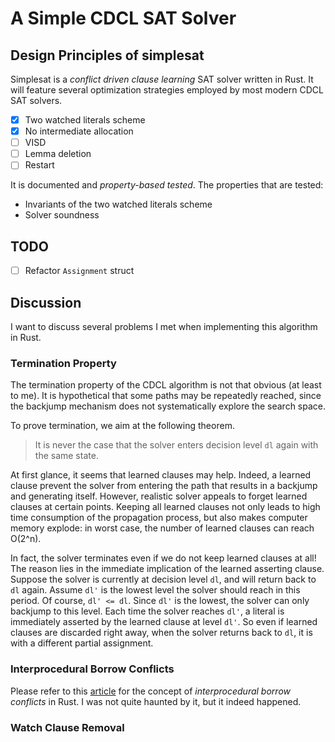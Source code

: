 # A Simple CDCL SAT Solver

## Design Principles of simplesat
Simplesat is a _conflict driven clause learning_ SAT solver written in Rust. It will feature several optimization strategies employed by most modern CDCL SAT solvers.
- [x] Two watched literals scheme
- [x] No intermediate allocation
- [ ] VISD
- [ ] Lemma deletion
- [ ] Restart

It is documented and _property-based tested_. The properties that are tested:
* Invariants of the two watched literals scheme
* Solver soundness


## TODO
- [ ] Refactor `Assignment` struct


## Discussion
I want to discuss several problems I met when implementing this algorithm in Rust.

### Termination Property
The termination property of the CDCL algorithm is not that obvious (at least to me). It is hypothetical that some paths may be repeatedly reached, since the backjump mechanism does not systematically explore the search space.

To prove termination, we aim at the following theorem.

> It is never the case that the solver enters decision level `dl` again with the same state.

At first glance, it seems that learned clauses may help. Indeed, a learned clause prevent the solver from entering the path that results in a backjump and generating itself. However, realistic solver appeals to forget learned clauses at certain points. Keeping all learned clauses not only leads to high time consumption of the propagation process, but also makes computer memory explode: in worst case, the number of learned clauses can reach O(2^n).

In fact, the solver terminates even if we do not keep learned clauses at all! The reason lies in the immediate implication of the learned asserting clause. Suppose the solver is currently at decision level `dl`, and will return back to `dl` again. Assume `dl'` is the lowest level the solver should reach in this period. Of course, `dl' <= dl`. Since `dl'` is the lowest, the solver can only backjump to this level. Each time the solver reaches `dl'`, a literal is immediately asserted by the learned clause at level `dl'`. So even if learned clauses are discarded right away, when the solver returns back to `dl`, it is with a different partial assignment.

### Interprocedural Borrow Conflicts
Please refer to this [article](http://smallcultfollowing.com/babysteps/blog/2018/11/01/after-nll-interprocedural-conflicts/) for the concept of _interprocedural borrow conflicts_ in Rust. I was not quite haunted by it, but it indeed happened.


### Watch Clause Removal